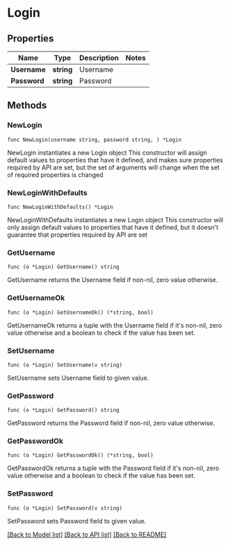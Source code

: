 # Login

## Properties

Name | Type | Description | Notes
------------ | ------------- | ------------- | -------------
**Username** | **string** | Username | 
**Password** | **string** | Password | 

## Methods

### NewLogin

`func NewLogin(username string, password string, ) *Login`

NewLogin instantiates a new Login object
This constructor will assign default values to properties that have it defined,
and makes sure properties required by API are set, but the set of arguments
will change when the set of required properties is changed

### NewLoginWithDefaults

`func NewLoginWithDefaults() *Login`

NewLoginWithDefaults instantiates a new Login object
This constructor will only assign default values to properties that have it defined,
but it doesn't guarantee that properties required by API are set

### GetUsername

`func (o *Login) GetUsername() string`

GetUsername returns the Username field if non-nil, zero value otherwise.

### GetUsernameOk

`func (o *Login) GetUsernameOk() (*string, bool)`

GetUsernameOk returns a tuple with the Username field if it's non-nil, zero value otherwise
and a boolean to check if the value has been set.

### SetUsername

`func (o *Login) SetUsername(v string)`

SetUsername sets Username field to given value.


### GetPassword

`func (o *Login) GetPassword() string`

GetPassword returns the Password field if non-nil, zero value otherwise.

### GetPasswordOk

`func (o *Login) GetPasswordOk() (*string, bool)`

GetPasswordOk returns a tuple with the Password field if it's non-nil, zero value otherwise
and a boolean to check if the value has been set.

### SetPassword

`func (o *Login) SetPassword(v string)`

SetPassword sets Password field to given value.



[[Back to Model list]](../README.md#documentation-for-models) [[Back to API list]](../README.md#documentation-for-api-endpoints) [[Back to README]](../README.md)


